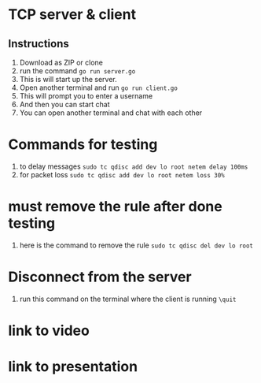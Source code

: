 # TCP server & client
## Instructions
1. Download as ZIP or clone
2. run the command ```go run server.go``` 
3. This is will start up the server.
4. Open another terminal and run ```go run client.go```
5. This will prompt you to enter a username
6. And then you can start chat
7. You can open another terminal and chat with each other

# Commands for testing
1. to delay messages ```sudo tc qdisc add dev lo root netem delay 100ms```
2. for packet loss ```sudo tc qdisc add dev lo root netem loss 30%```
# must remove the rule after done testing
1. here is the command to remove the rule ```sudo tc qdisc del dev lo root```

# Disconnect from the server
1. run this command on the terminal where the client is running
```\quit```


# link to video


# link to presentation


